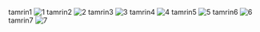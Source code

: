 tamrin1
![1](https://user-images.githubusercontent.com/88095232/140591567-c79816c9-f38b-4127-a2a4-a9f41a638fe3.PNG)
tamrin2
![2](https://user-images.githubusercontent.com/88095232/140591653-9c702055-7ef5-4c35-a712-cc87b3557088.PNG)
tamrin3
![3](https://user-images.githubusercontent.com/88095232/140611516-698c4f38-f4c8-4dd7-9bab-3960d8a0509e.PNG)
tamrin4
![4](https://user-images.githubusercontent.com/88095232/140591666-c1cb4edb-4348-4c18-9bde-60fc46a3bb4b.PNG)
tamrin5
![5](https://user-images.githubusercontent.com/88095232/140591967-a405296c-18a6-4d79-a7b2-8e8d714cde61.PNG)
tamrin6
![6](https://user-images.githubusercontent.com/88095232/140593872-8e155b64-f296-4e4e-92ef-dd422adb926e.PNG)
tamrin7
![7](https://user-images.githubusercontent.com/88095232/140592550-ae083c9e-a65e-45d6-97dd-49471e0598c0.PNG)
